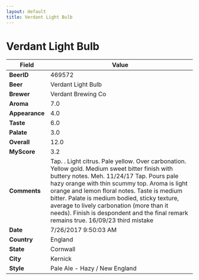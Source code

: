 ```yaml
---
layout: default
title: Verdant Light Bulb
---
```


# Verdant Light Bulb

| Field         | Value     |
|---------------|-----------|
| **BeerID** | 469572 |
| **Beer** | Verdant Light Bulb |
| **Brewer** | Verdant Brewing Co |
| **Aroma** | 7.0 |
| **Appearance** | 4.0 |
| **Taste** | 6.0 |
| **Palate** | 3.0 |
| **Overall** | 12.0 |
| **MyScore** | 3.2 |
| **Comments** | Tap. . Light citrus. Pale yellow. Over carbonation. Yellow gold. Medium sweet bitter finish with buttery notes. Meh. 11/24/17 Tap. Pours pale hazy orange with thin scummy top. Aroma is light orange and lemon floral notes. Taste is medium bitter. Palate is medium bodied, sticky texture, average to lively carbonation (more than it needs). Finish is despondent and the final remark remains true. 16/09/23 third mistake  |
| **Date** | 7/26/2017 9:50:03 AM |
| **Country** | England |
| **State** | Cornwall |
| **City** | Kernick |
| **Style** | Pale Ale - Hazy / New England |
